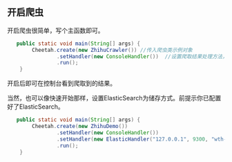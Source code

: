 ## 开启爬虫

开启爬虫很简单，写个主函数即可。

```java
   public static void main(String[] args) {
        Cheetah.create(new ZhihuCrawler()) //传入爬虫类示例对象
                .setHandler(new ConsoleHandler())  //设置爬取结果处理方法，这里为显示在控制台
                .run();
    }
```

开启后即可在控制台看到爬取到的结果。

当然，也可以像快速开始那样，设置ElasticSearch为储存方式。前提示你已配置好了ElasticSearch。

```java
   public static void main(String[] args) {
        Cheetah.create(new ZhihuDemo())
                .setHandler(new ConsoleHandler())
                .setHandler(new ElasticHandler("127.0.0.1", 9300, "wth-elastic", "zhihu_new", "user_data"))
                .run();
    }
```



